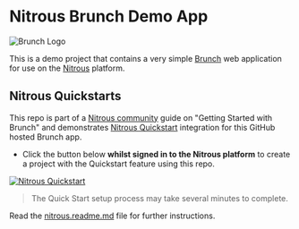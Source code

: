# Nitrous Brunch Demo App

![Brunch Logo](http://i.imgur.com/aePKLBU.png)

This is a demo project that contains a very simple [Brunch](http://brunch.io) web application for use on the [Nitrous](nitrous.io) platform.

## Nitrous Quickstarts 

This repo is part of a [Nitrous community](https://community.nitrous.io/) guide on "Getting Started with Brunch" and demonstrates [Nitrous Quickstart](https://community.nitrous.io/docs/nitrous-quickstarts) integration for this GitHub hosted Brunch app.  

* Click the button below **whilst signed in to the Nitrous platform** to create a project with the Quickstart feature using this repo.

[![Nitrous Quickstart](https://nitrous-image-icons.s3.amazonaws.com/quickstart.svg)](https://www.nitrous.io/quickstart)

> The Quick Start setup process may take several minutes to complete. 

Read the [nitrous.readme.md](https://github.com/5car1z/nitrous-brunch-demo-app/blob/master/nitrous.readme.md) file for further instructions. 
